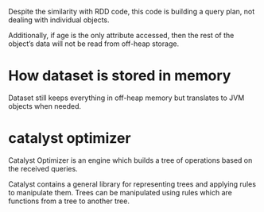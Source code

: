 Despite the similarity with RDD code, this code is building a query plan, not dealing with individual objects.

Additionally, if age is the only attribute accessed, then the rest of the object’s data will not be read from off-heap storage.

# How dataset is stored in memory
Dataset still keeps everything in off-heap memory but translates to JVM objects when needed.

# catalyst optimizer
Catalyst Optimizer is an engine which builds a tree of operations based on the received queries.

Catalyst contains a general library for representing trees and applying rules to manipulate them. Trees can be manipulated using rules which are functions from a tree to another tree.


